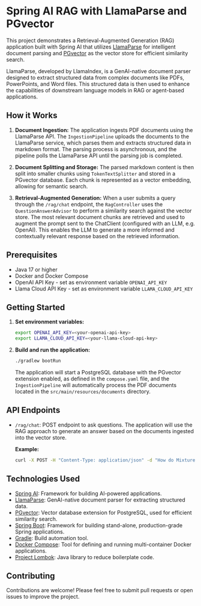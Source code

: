 # Spring AI RAG with LlamaParse and PGvector

This project demonstrates a Retrieval-Augmented Generation (RAG) application built with Spring AI that utilizes [LlamaParse](https://github.com/run-llama/llama_parse) for intelligent document parsing and [PGvector](https://docs.spring.io/spring-ai/reference/api/vectordbs/pgvector.html) as the vector store for efficient similarity search.

LlamaParse, developed by LlamaIndex, is a GenAI-native document parser designed to extract structured data from complex documents like PDFs, PowerPoints, and Word files. This structured data is then used to enhance the capabilities of downstream language models in RAG or agent-based applications.

## How it Works

1. **Document Ingestion:** The application ingests PDF documents using the LlamaParse API. The `IngestionPipeline` uploads the documents to the LlamaParse service, which parses them and extracts structured data in markdown format. The parsing process is asynchronous, and the pipeline polls the LlamaParse API until the parsing job is completed.

2. **Document Splitting and Storage:** The parsed markdown content is then split into smaller chunks using `TokenTextSplitter` and stored in a PGvector database. Each chunk is represented as a vector embedding, allowing for semantic search.

3. **Retrieval-Augmented Generation:** When a user submits a query through the `/rag/chat` endpoint, the `RagController` uses the `QuestionAnswerAdvisor` to perform a similarity search against the vector store. The most relevant document chunks are retrieved and used to augment the prompt sent to the ChatClient (configured with an LLM, e.g. OpenAI). This enables the LLM to generate a more informed and contextually relevant response based on the retrieved information.

## Prerequisites

*   Java 17 or higher
*   Docker and Docker Compose
*   OpenAI API Key - set as environment variable `OPENAI_API_KEY`
*   Llama Cloud API Key - set as environment variable `LLAMA_CLOUD_API_KEY`

## Getting Started

1. **Set environment variables:**

    ```bash
    export OPENAI_API_KEY=<your-openai-api-key>
    export LLAMA_CLOUD_API_KEY=<your-llama-cloud-api-key>
    ```

2. **Build and run the application:**

    ```bash
    ./gradlew bootRun
    ```

   The application will start a PostgreSQL database with the PGvector extension enabled, as defined in the `compose.yaml` file, and the `IngestionPipeline` will automatically process the PDF documents located in the `src/main/resources/documents` directory.

## API Endpoints

*   `/rag/chat`: POST endpoint to ask questions. The application will use the RAG approach to generate an answer based on the documents ingested into the vector store.

    **Example:**

    ```bash
    curl -X POST -H "Content-Type: application/json" -d "How do Mixture-of-Experts Language Models work in DeepSeekMoE?" http://localhost:8080/rag/chat
    ```

## Technologies Used

*   [Spring AI](https://docs.spring.io/spring-ai/reference/): Framework for building AI-powered applications.
*   [LlamaParse](https://github.com/run-llama/llama_parse): GenAI-native document parser for extracting structured data.
*   [PGvector](https://docs.spring.io/spring-ai/reference/api/vectordbs/pgvector.html): Vector database extension for PostgreSQL, used for efficient similarity search.
*   [Spring Boot](https://spring.io/projects/spring-boot): Framework for building stand-alone, production-grade Spring applications.
*   [Gradle](https://gradle.org/): Build automation tool.
*   [Docker Compose](https://docs.spring.io/spring-ai/reference/api/docker-compose.html): Tool for defining and running multi-container Docker applications.
*   [Project Lombok](https://projectlombok.org/): Java library to reduce boilerplate code.

## Contributing

Contributions are welcome! Please feel free to submit pull requests or open issues to improve the project.